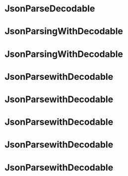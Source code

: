 # JsonParseDecodable
# JsonParsingWithDecodable
# JsonParsingWithDecodable
# JsonParsewithDecodable
# JsonParsewithDecodable
# JsonParsewithDecodable
# JsonParsewithDecodable
# JsonParsewithDecodable
